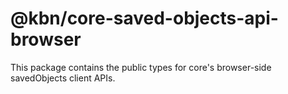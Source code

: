 # @kbn/core-saved-objects-api-browser

This package contains the public types for core's browser-side savedObjects client APIs. 
